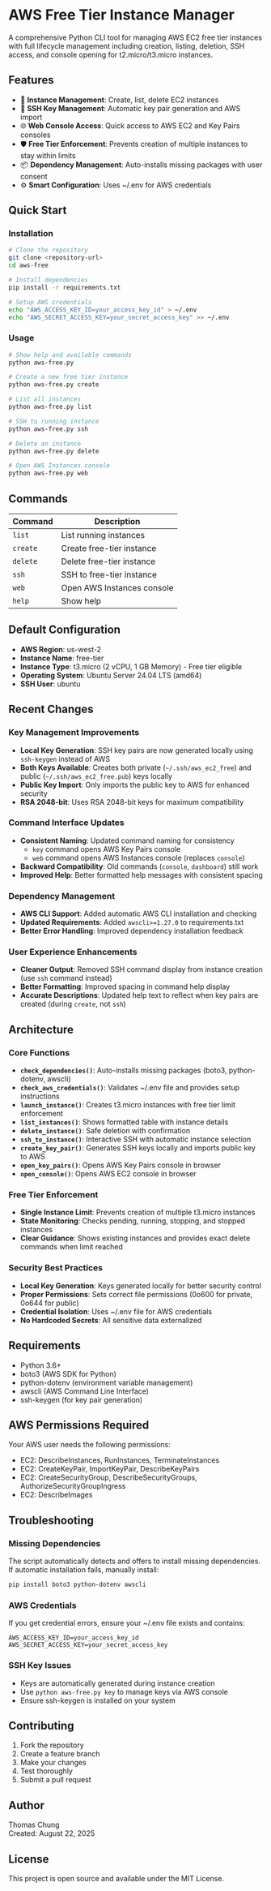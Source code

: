 # AWS Free Tier Instance Manager

A comprehensive Python CLI tool for managing AWS EC2 free tier instances with full lifecycle management including creation, listing, deletion, SSH access, and console opening for t2.micro/t3.micro instances.

## Features

- 🚀 **Instance Management**: Create, list, delete EC2 instances
- 🔑 **SSH Key Management**: Automatic key pair generation and AWS import
- 🌐 **Web Console Access**: Quick access to AWS EC2 and Key Pairs consoles
- 🛡️ **Free Tier Enforcement**: Prevents creation of multiple instances to stay within limits
- 📦 **Dependency Management**: Auto-installs missing packages with user consent
- ⚙️ **Smart Configuration**: Uses ~/.env for AWS credentials

## Quick Start

### Installation

```bash
# Clone the repository
git clone <repository-url>
cd aws-free

# Install dependencies
pip install -r requirements.txt

# Setup AWS credentials
echo "AWS_ACCESS_KEY_ID=your_access_key_id" > ~/.env
echo "AWS_SECRET_ACCESS_KEY=your_secret_access_key" >> ~/.env
```

### Usage

```bash
# Show help and available commands
python aws-free.py

# Create a new free tier instance
python aws-free.py create

# List all instances
python aws-free.py list

# SSH to running instance
python aws-free.py ssh

# Delete an instance
python aws-free.py delete

# Open AWS Instances console
python aws-free.py web
```

## Commands

| Command | Description |
|---------|-------------|
| `list` | List running instances |
| `create` | Create free-tier instance |
| `delete` | Delete free-tier instance |
| `ssh` | SSH to free-tier instance |
| `web` | Open AWS Instances console |
| `help` | Show help |

## Default Configuration

- **AWS Region**: us-west-2
- **Instance Name**: free-tier
- **Instance Type**: t3.micro (2 vCPU, 1 GB Memory) - Free tier eligible
- **Operating System**: Ubuntu Server 24.04 LTS (amd64)
- **SSH User**: ubuntu

## Recent Changes

### Key Management Improvements
- **Local Key Generation**: SSH key pairs are now generated locally using `ssh-keygen` instead of AWS
- **Both Keys Available**: Creates both private (`~/.ssh/aws_ec2_free`) and public (`~/.ssh/aws_ec2_free.pub`) keys locally
- **Public Key Import**: Only imports the public key to AWS for enhanced security
- **RSA 2048-bit**: Uses RSA 2048-bit keys for maximum compatibility

### Command Interface Updates
- **Consistent Naming**: Updated command naming for consistency
  - `key` command opens AWS Key Pairs console
  - `web` command opens AWS Instances console (replaces `console`)
- **Backward Compatibility**: Old commands (`console`, `dashboard`) still work
- **Improved Help**: Better formatted help messages with consistent spacing

### Dependency Management
- **AWS CLI Support**: Added automatic AWS CLI installation and checking
- **Updated Requirements**: Added `awscli>=1.27.0` to requirements.txt
- **Better Error Handling**: Improved dependency installation feedback

### User Experience Enhancements
- **Cleaner Output**: Removed SSH command display from instance creation (use `ssh` command instead)
- **Better Formatting**: Improved spacing in command help display
- **Accurate Descriptions**: Updated help text to reflect when key pairs are created (during `create`, not `ssh`)

## Architecture

### Core Functions
- **`check_dependencies()`**: Auto-installs missing packages (boto3, python-dotenv, awscli)
- **`check_aws_credentials()`**: Validates ~/.env file and provides setup instructions
- **`launch_instance()`**: Creates t3.micro instances with free tier limit enforcement
- **`list_instances()`**: Shows formatted table with instance details
- **`delete_instance()`**: Safe deletion with confirmation
- **`ssh_to_instance()`**: Interactive SSH with automatic instance selection
- **`create_key_pair()`**: Generates SSH keys locally and imports public key to AWS
- **`open_key_pairs()`**: Opens AWS Key Pairs console in browser
- **`open_console()`**: Opens AWS EC2 console in browser

### Free Tier Enforcement
- **Single Instance Limit**: Prevents creation of multiple t3.micro instances
- **State Monitoring**: Checks pending, running, stopping, and stopped instances
- **Clear Guidance**: Shows existing instances and provides exact delete commands when limit reached

### Security Best Practices
- **Local Key Generation**: Keys generated locally for better security control
- **Proper Permissions**: Sets correct file permissions (0o600 for private, 0o644 for public)
- **Credential Isolation**: Uses ~/.env file for AWS credentials
- **No Hardcoded Secrets**: All sensitive data externalized

## Requirements

- Python 3.6+
- boto3 (AWS SDK for Python)
- python-dotenv (environment variable management)
- awscli (AWS Command Line Interface)
- ssh-keygen (for key pair generation)

## AWS Permissions Required

Your AWS user needs the following permissions:
- EC2: DescribeInstances, RunInstances, TerminateInstances
- EC2: CreateKeyPair, ImportKeyPair, DescribeKeyPairs
- EC2: CreateSecurityGroup, DescribeSecurityGroups, AuthorizeSecurityGroupIngress
- EC2: DescribeImages

## Troubleshooting

### Missing Dependencies
The script automatically detects and offers to install missing dependencies. If automatic installation fails, manually install:

```bash
pip install boto3 python-dotenv awscli
```

### AWS Credentials
If you get credential errors, ensure your ~/.env file exists and contains:

```
AWS_ACCESS_KEY_ID=your_access_key_id
AWS_SECRET_ACCESS_KEY=your_secret_access_key
```

### SSH Key Issues
- Keys are automatically generated during instance creation
- Use `python aws-free.py key` to manage keys via AWS console
- Ensure ssh-keygen is installed on your system

## Contributing

1. Fork the repository
2. Create a feature branch
3. Make your changes
4. Test thoroughly
5. Submit a pull request

## Author

Thomas Chung  
Created: August 22, 2025

## License

This project is open source and available under the MIT License.